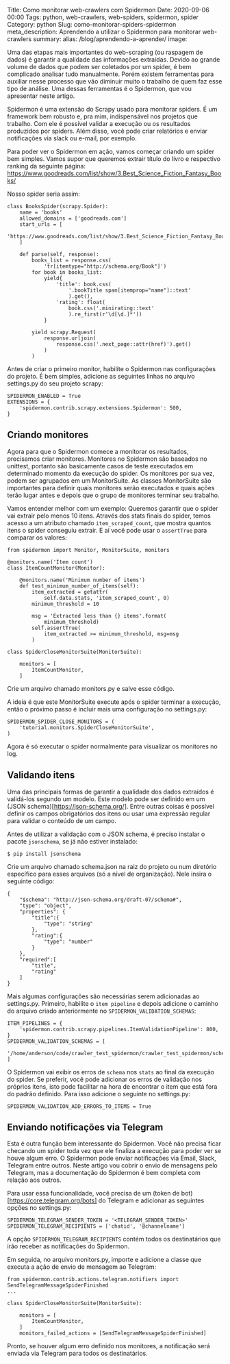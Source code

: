 Title: Como monitorar web-crawlers com Spidermon
Date: 2020-09-06 00:00
Tags: python, web-crawlers, web-spiders, spidermon, spider
Category: python
Slug: como-monitorar-spiders-spidermon
meta_description: Aprendendo a utilizar o Spidermon para monitorar web-crawlers
summary:
alias: /blog/aprendendo-a-aprender/
image:


Uma das etapas mais importantes do web-scraping (ou raspagem de dados) é garantir a qualidade das informações extraídas. Devido ao grande volume de dados que podem ser coletados por um spider, é bem complicado analisar tudo manualmente. Porém existem ferramentas para auxiliar nesse processo que vão diminuir muito o trabalho de quem faz esse tipo de análise. Uma dessas ferramentas é o Spidermon, que vou apresentar neste artigo.


<!-- PELICAN_END_SUMMARY -->

Spidermon é uma extensão do Scrapy usado para monitorar spiders. É um framework bem robusto e, pra mim, indispensável nos projetos que trabalho. Com ele é possível validar a execução ou os resultados produzidos por spiders. Além disso, você pode criar relatórios e enviar notificações via slack ou e-mail, por exemplo.

Para poder ver o Spidermon em ação, vamos começar criando um spider bem simples. Vamos supor que queremos extrair título do livro e respectivo ranking da seguinte página: https://www.goodreads.com/list/show/3.Best_Science_Fiction_Fantasy_Books/

Nosso spider seria assim:

    class BooksSpider(scrapy.Spider):
        name = 'books'
        allowed_domains = ['goodreads.com']
        start_urls = [
            'https://www.goodreads.com/list/show/3.Best_Science_Fiction_Fantasy_Books/'
        ]

        def parse(self, response):
            books_list = response.css(
                'tr[itemtype="http://schema.org/Book"]')
            for book in books_list:
                yield{
                    'title': book.css(
                        '.bookTitle span[itemprop="name"]::text'
                        ).get(),
                    'rating': float(
                        book.css('.minirating::text'
                        ).re_first(r'\d[\d.]*'))
                }

            yield scrapy.Request(
                response.urljoin(
                    response.css('.next_page::attr(href)').get()
                )
            )


Antes de criar o primeiro monitor, habilite o Spidermon nas configurações do projeto. É bem simples, adicione as seguintes linhas no arquivo settings.py do seu projeto scrapy:

    SPIDERMON_ENABLED = True
    EXTENSIONS = {
        'spidermon.contrib.scrapy.extensions.Spidermon': 500,
    }


## Criando monitores

Agora para que o Spidermon comece a monitorar os resultados, precisamos criar monitores. Monitores no Spidermon são baseados no unittest, portanto são basicamente casos de teste executados em determinado momento da execução do spider. Os monitores por sua vez, podem ser agrupados em um MonitorSuite. As classes MonitorSuite são importantes para definir quais monitores serão executados e quais ações terão lugar antes e depois que o grupo de monitores terminar seu trabalho.

Vamos entender melhor com um exemplo: Queremos garantir que o spider vai extrair pelo menos 10 itens. Através dos stats finais do spider, temos acesso a um atributo chamado `item_scraped_count`, que mostra quantos itens o spider conseguiu extrair. E aí você pode usar o `assertTrue` para comparar os valores:


    from spidermon import Monitor, MonitorSuite, monitors

    @monitors.name('Item count')
    class ItemCountMonitor(Monitor):

        @monitors.name('Minimum number of items')
        def test_minimum_number_of_items(self):
            item_extracted = getattr(
                self.data.stats, 'item_scraped_count', 0)
            minimum_threshold = 10

            msg = 'Extracted less than {} items'.format(
                minimum_threshold)
            self.assertTrue(
                item_extracted >= minimum_threshold, msg=msg
            )

    class SpiderCloseMonitorSuite(MonitorSuite):

        monitors = [
            ItemCountMonitor,
        ]


Crie um arquivo chamado monitors.py e salve esse código.

A ideia é que este MonitorSuite execute após o spider terminar a execução, então o próximo passo é incluir mais uma configuração no settings.py:


    SPIDERMON_SPIDER_CLOSE_MONITORS = (
        'tutorial.monitors.SpiderCloseMonitorSuite',
    )


Agora é só executar o spider normalmente para visualizar os monitores no log.


## Validando itens

Uma das principais formas de garantir a qualidade dos dados extraídos é validá-los segundo um modelo. Este modelo pode ser definido em um (JSON schema)[https://json-schema.org/]. Entre outras coisas é possível definir os campos obrigatórios dos itens ou usar uma expressão regular para validar o conteúdo de um campo.

Antes de utilizar a validação com o JSON schema, é preciso instalar o pacote `jsonschema`, se já não estiver instalado:

    $ pip install jsonschema

Crie um arquivo chamado schema.json na raiz do projeto ou num diretório específico para esses arquivos (só a nível de organização). Nele insira o seguinte código:


    {
        "$schema": "http://json-schema.org/draft-07/schema#",
        "type": "object",
        "properties": {
            "title":{
                "type": "string"
            },
            "rating":{
                "type": "number"
            }
        },
        "required":[
            "title",
            "rating"
        ]
    }

Mais algumas configurações são necessárias serem adicionadas ao settings.py. Primeiro, habilite o `item pipeline` e depois adicione o caminho do arquivo criado anteriormente no `SPIDERMON_VALIDATION_SCHEMAS`:


    ITEM_PIPELINES = {
        'spidermon.contrib.scrapy.pipelines.ItemValidationPipeline': 800,
    }
    SPIDERMON_VALIDATION_SCHEMAS = [
        '/home/anderson/code/crawler_test_spidermon/crawler_test_spidermon/schema.json'
    ]


O Spidermon vai exibir os erros de `schema` nos `stats` ao final da execução do spider. Se preferir, você pode adicionar os erros de validação nos próprios itens, isto pode facilitar na hora de encontrar o item que está fora do padrão definido. Para isso adicione o seguinte no settings.py:


    SPIDERMON_VALIDATION_ADD_ERRORS_TO_ITEMS = True


## Enviando notificações via Telegram

Esta é outra função bem interessante do Spidermon. Você não precisa ficar checando um spider toda vez que ele finaliza a execução para poder ver se houve algum erro. O Spidermon pode enviar notificações via Email, Slack, Telegram entre outros. Neste artigo vou cobrir o envio de mensagens pelo Telegram, mas a documentação do Spidermon é bem completa com relação aos outros.

Para usar essa funcionalidade, você precisa de um (token de bot)[https://core.telegram.org/bots] do Telegram e adicionar as seguintes opções no settings.py:

    SPIDERMON_TELEGRAM_SENDER_TOKEN = '<TELEGRAM_SENDER_TOKEN>'
    SPIDERMON_TELEGRAM_RECIPIENTS = ['chatid', '@channelname']


A opção `SPIDERMON_TELEGRAM_RECIPIENTS` contém todos os destinatários que irão receber as notificações do Spidermon.

Em seguida, no arquivo monitors.py, importe e adicione a classe que executa a ação de envio de mensagem ao Telegram:


    from spidermon.contrib.actions.telegram.notifiers import SendTelegramMessageSpiderFinished
    ...

    class SpiderCloseMonitorSuite(MonitorSuite):

        monitors = [
            ItemCountMonitor,
        ]
        monitors_failed_actions = [SendTelegramMessageSpiderFinished]

Pronto, se houver algum erro definido nos monitores, a notificação será enviada via Telegram para todos os destinatários.